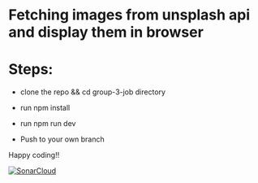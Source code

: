 # Fetching images from unsplash api and display them in browser

# Steps:

- clone the repo && cd group-3-job directory
- run npm install
- run npm run dev

- Push to your own branch

Happy coding!!

[![SonarCloud](https://sonarcloud.io/images/project_badges/sonarcloud-white.svg)](https://sonarcloud.io/project/overview?id=ekundayoSO_group-3-job)
 
